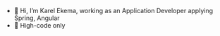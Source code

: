 - 👋 Hi, I’m Karel Ekema, working as an Application Developer applying Spring, Angular
- 👀 High-code only

<!---
kekema/kekema is a ✨ special ✨ repository because its `README.md` (this file) appears on your GitHub profile.
You can click the Preview link to take a look at your changes.
--->

